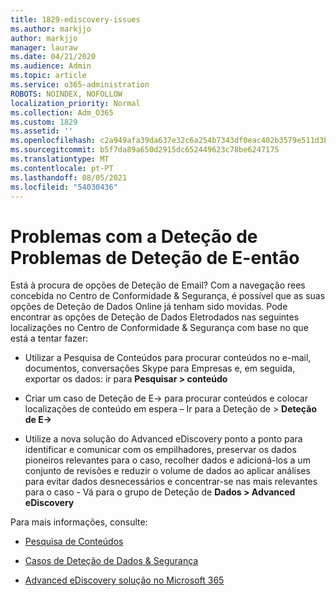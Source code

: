 ```yaml
---
title: 1829-ediscovery-issues
ms.author: markjjo
author: markjjo
manager: lauraw
ms.date: 04/21/2020
ms.audience: Admin
ms.topic: article
ms.service: o365-administration
ROBOTS: NOINDEX, NOFOLLOW
localization_priority: Normal
ms.collection: Adm_O365
ms.custom: 1829
ms.assetid: ''
ms.openlocfilehash: c2a949afa39da637e32c6a254b7343df0eac402b3579e511d3b41e13b2b00bf7
ms.sourcegitcommit: b5f7da89a650d2915dc652449623c78be6247175
ms.translationtype: MT
ms.contentlocale: pt-PT
ms.lasthandoff: 08/05/2021
ms.locfileid: "54030436"
---
```

# <a name="ediscovery-issues"></a>Problemas com a Deteção de Problemas de Deteção de E-então

Está à procura de opções de Deteção de Email? Com a navegação rees concebida no Centro de Conformidade & Segurança, é possível que as suas opções de Deteção de Dados Online já tenham sido movidas.  Pode encontrar as opções de Deteção de Dados Eletrodados nas seguintes localizações no Centro de Conformidade & Segurança com base no que está a tentar fazer:

- Utilizar a Pesquisa de Conteúdos para procurar conteúdos no e-mail, documentos, conversações Skype para Empresas e, em seguida, exportar os dados: ir para **Pesquisar > conteúdo**

- Criar um caso de Deteção de E-> para procurar conteúdos e colocar localizações de conteúdo em espera – Ir para a Deteção de > **Deteção de E->**

- Utilize a nova solução do Advanced eDiscovery ponto a ponto para identificar e comunicar com os empilhadores, preservar os dados pioneiros relevantes para o caso, recolher dados e adicioná-los a um conjunto de revisões e reduzir o volume de dados ao aplicar análises para evitar dados desnecessários e concentrar-se nas mais relevantes para o caso - Vá para o grupo de Deteção de **Dados > Advanced eDiscovery**

Para mais informações, consulte:

- [Pesquisa de Conteúdos](https://docs.microsoft.com/microsoft-365/compliance/content-search)

- [Casos de Deteção de Dados & Segurança](https://docs.microsoft.com/microsoft-365/compliance/ediscovery-cases)

- [Advanced eDiscovery solução no Microsoft 365](https://docs.microsoft.com/microsoft-365/compliance/overview-ediscovery-20)
